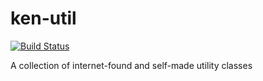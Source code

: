# ken-util

[![Build Status](https://travis-ci.org/kenix/ken-util.svg)](https://travis-ci.org/kenix/ken-util)

A collection of internet-found and self-made utility classes
